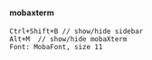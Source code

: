 #### mobaxterm
```
Ctrl+Shift+B // show/hide sidebar
Alt+M  // show/hide mobaXterm
Font: MobaFont, size 11
```
